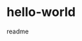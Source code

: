 # hello-world
<snippet>
  <content><![CDATA[
## Technology I would like to learn
ROBOTICS AND ARTIFICIAL INTELLIGENCE
]]></content>
  <tabTrigger>readme</tabTrigger>
</snippet>
